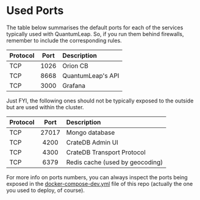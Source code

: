 # Used Ports

The table below summarises the default ports for each of the services typically
used with QuantumLeap. So, if you run them behind firewalls, remember to
include the corresponding rules.

| Protocol          | Port          | Description|
| -------------     |:-------------:| :-----|
|TCP| 1026|  Orion CB |
|TCP| 8668|  QuantumLeap's API |
|TCP| 3000|  Grafana |

Just FYI, the following ones should not be typically exposed to the outside but
are used within the cluster.

| Protocol          | Port          | Description|
| -------------     |:-------------:| :-----|
|TCP                | 27017         |  Mongo database |
|TCP                | 4200          |  CrateDB Admin UI |
|TCP                | 4300          |  CrateDB Transport Protocol |
|TCP                | 6379          |  Redis cache (used by geocoding) |

For more info on ports numbers, you can always inspect the ports being exposed
in the [docker-compose-dev.yml](https://raw.githubusercontent.com/smartsdk/ngsi-timeseries-api/master/docker/docker-compose-dev.yml)
file of this repo (actually the one you used to deploy, of course).
